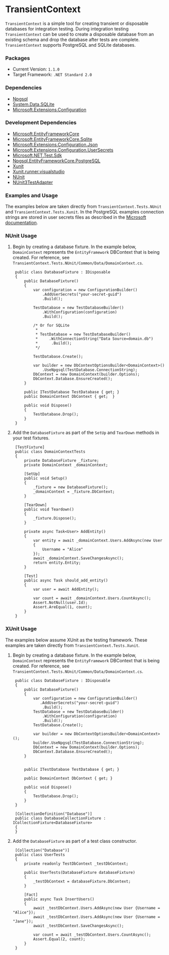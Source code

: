 ﻿# TransientContext

`TransientContext` is a simple tool for creating transient or disposable databases for integration
testing. During integration testing `TransientContext` can be used to create a disposable database
from an existing schema and drop the database after tests are complete. `TransientContext` supports
PostgreSQL and SQLite databases.

### Packages

- Current Version: `1.1.0`
- Target Framework: `.NET Standard 2.0`

### Dependencies

- [Npgsql](https://www.nuget.org/packages/Npgsql)
- [System.Data.SQLite](https://www.nuget.org/packages/System.Data.SQLite/)
- [Microsoft.Extensions.Configuration](https://www.nuget.org/packages/Microsoft.Extensions.Configuration/2.2.0)

### Development Dependencies

- [Microsoft.EntityFrameworkCore](https://www.nuget.org/packages/Microsoft.EntityFrameworkCore/2.2.0)
- [Microsoft.EntityFrameworkCore.Sqlite](https://www.nuget.org/packages/Microsoft.EntityFrameworkCore.Sqlite/2.2.6)
- [Microsoft.Extensions.Configuration.Json](https://www.nuget.org/packages/Microsoft.Extensions.Configuration.Json/2.2.0)
- [Microsoft.Extensions.Configuration.UserSecrets](https://www.nuget.org/packages/Microsoft.Extensions.Configuration.UserSecrets/2.2.0)
- [Microsoft.NET.Test.Sdk](https://www.nuget.org/packages/Microsoft.NET.Test.Sdk/15.9.0)
- [Npgsql.EntityFrameworkCore.PostgreSQL](https://www.nuget.org/packages/Npgsql.EntityFrameworkCore.PostgreSQL/2.2.0)
- [Xunit](https://www.nuget.org/packages/xunit/)
- [Xunit.runner.visualstudio](https://www.nuget.org/packages/xunit.runner.visualstudio/)
- [NUnit](https://www.nuget.org/packages/NUnit/)
- [NUnit3TestAdapter](https://www.nuget.org/packages/NUnit3TestAdapter/)

### Examples and Usage

The examples below are taken directly from `TransientContext.Tests.NUnit` and `TransientContext.Tests.Xunit`. In
the PostgreSQL examples connection strings are stored in user secrets files as described in the [Microsoft documentation](https://docs.microsoft.com/en-us/aspnet/core/security/app-secrets?view=aspnetcore-2.2&tabs=linux).

### NUnit Usage

1. Begin by creating a database fixture. In the example below, `DomainContext` represents
the `EntityFramework` DBContext that is being created. For reference, see `TransientContext.Tests.NUnit/Common/Data/DomainContext.cs`.

	    public class DatabaseFixture : IDisposable
	    {
	        public DatabaseFixture()
	        {
	            var configuration = new ConfigurationBuilder()
	                .AddUserSecrets("your-secret-guid")
	                .Build();
	
	            TestDatabase = new TestDatabaseBuilder()
	                .WithConfiguration(configuration)
	                .Build();
				
				/* Or for SQLite 
				 * 
            	 * TestDatabase = new TestDatabaseBuilder()
                 *     .WithConnectionString("Data Source=domain.db")
                 *      .Build();
                 */

	            TestDatabase.Create();

	            var builder = new DbContextOptionsBuilder<DomainContext>()
	                .UseNpgsql(TestDatabase.ConnectionString);
	            DbContext = new DomainContext(builder.Options);
	            DbContext.Database.EnsureCreated();
	        }
        
	        public ITestDatabase TestDatabase { get; }
	        public DomainContext DbContext { get;  }
        
	        public void Dispose()
	        {
	            TestDatabase.Drop();
	        }
	    }

2. Add the `DatabaseFixture` as part of the `SetUp` and `TearDown` methods in your test fixtures.

	    [TestFixture]
	    public class DomainContextTests
	    {
	        private DatabaseFixture _fixture;
	        private DomainContext _domainContext;

	        [SetUp]
	        public void Setup()
	        {
	            _fixture = new DatabaseFixture();
	            _domainContext = _fixture.DbContext;
	        }

	        [TearDown]
	        public void Teardown()
	        {
	            _fixture.Dispose();
	        }

	        private async Task<User> AddEntity()
	        {
	            var entity = await _domainContext.Users.AddAsync(new User
	            {
	                Username = "Alice"
	            });
	            await _domainContext.SaveChangesAsync();
	            return entity.Entity;
	        }

	        [Test]
	        public async Task should_add_entity()
	        {
	            var user = await AddEntity();

	            var count = await _domainContext.Users.CountAsync();
	            Assert.NotNull(user.Id);
	            Assert.AreEqual(1, count);
	        }
		}

### XUnit Usage

The examples below assume XUnit as the testing framework. These examples are taken directly
from `TransientContext.Tests.Xunit`.

1. Begin by creating a database fixture. In the example below, `DomainContext` represents
the `EntityFramework` DBContext that is being created. For reference, see `TransientContext.Tests.NUnit/Common/Data/DomainContext.cs`.

	    public class DatabaseFixture : IDisposable
	    {
	        public DatabaseFixture()
	        {
	            var configuration = new ConfigurationBuilder()
	               .AddUserSecrets("your-secret-guid")
	                .Build();
	            TestDatabase = new TestDatabaseBuilder()
	                .WithConfiguration(configuration)
	                .Build();
	            TestDatabase.Create();

	            var builder = new DbContextOptionsBuilder<DomainContext>();
	            builder.UseNpgsql(TestDatabase.ConnectionString);
	            DbContext = new DomainContext(builder.Options);
	            DbContext.Database.EnsureCreated();
	        }


	        public ITestDatabase TestDatabase { get; }

	        public DomainContext DbContext { get; }

	        public void Dispose()
	        {
	            TestDatabase.Drop();
	        }
	    }

	    [CollectionDefinition("Database")]
	    public class DatabaseCollectionFixture : ICollectionFixture<DatabaseFixture>
	    {
	    }

2. Add the `DatabaseFixture` as part of a test class constructor.

	    [Collection("Database")]
		public class UserTests
		{
			private readonly TestDbContext _testDbContext;

			public UserTests(DatabaseFixture databaseFixture)
			{
				_testDbContext = databaseFixture.DbContext;
			}

			[Fact]
			public async Task InsertUsers()
			{
				await _testDbContext.Users.AddAsync(new User {Username = "Alice"});
				await _testDbContext.Users.AddAsync(new User {Username = "Jane"});
				await _testDbContext.SaveChangesAsync();

				var count = await _testDbContext.Users.CountAsync();
				Assert.Equal(2, count);
			}
		}
